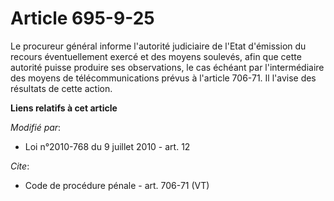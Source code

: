 # Article 695-9-25

Le procureur général informe l'autorité judiciaire de l'Etat d'émission du recours éventuellement exercé et des moyens
soulevés, afin que cette autorité puisse produire ses observations, le cas échéant par l'intermédiaire des moyens de
télécommunications prévus à l'article 706-71. Il l'avise des résultats de cette action.

**Liens relatifs à cet article**

_Modifié par_:

  - Loi n°2010-768 du 9 juillet 2010 - art. 12

_Cite_:

  - Code de procédure pénale - art. 706-71 (VT)
